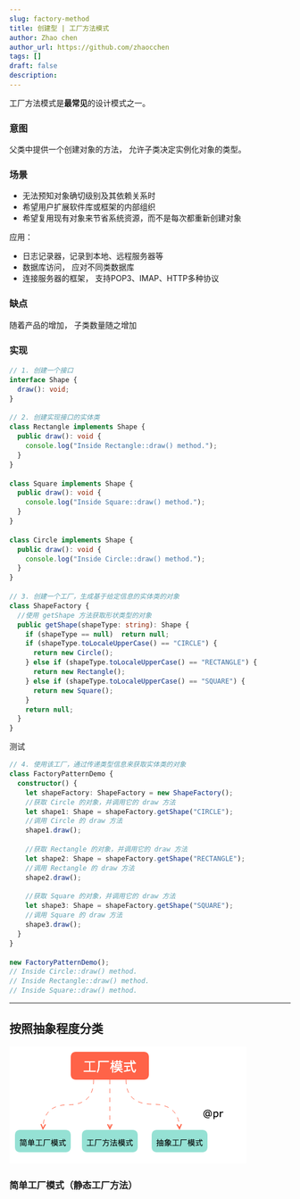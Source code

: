 ```yaml
---
slug: factory-method
title: 创建型 | 工厂方法模式
author: Zhao chen
author_url: https://github.com/zhaocchen
tags: []
draft: false
description: 
---
```


工厂方法模式是**最常见**的设计模式之一。

### 意图

父类中提供一个创建对象的方法， 允许子类决定实例化对象的类型。

### 场景

- 无法预知对象确切级别及其依赖关系时
- 希望用户扩展软件库或框架的内部组织
- 希望复用现有对象来节省系统资源，而不是每次都重新创建对象

应用：

- 日志记录器，记录到本地、远程服务器等
- 数据库访问， 应对不同类数据库
- 连接服务器的框架， 支持POP3、IMAP、HTTP多种协议

### 缺点

随着产品的增加， 子类数量随之增加

### 实现

```typescript
// 1. 创建一个接口
interface Shape {
  draw(): void;
}

// 2. 创建实现接口的实体类
class Rectangle implements Shape {
  public draw(): void {
    console.log("Inside Rectangle::draw() method.");
  }
}

class Square implements Shape {
  public draw(): void {
    console.log("Inside Square::draw() method.");
  }
}

class Circle implements Shape {
  public draw(): void {
    console.log("Inside Circle::draw() method.");
  }
}

// 3. 创建一个工厂，生成基于给定信息的实体类的对象
class ShapeFactory {
  //使用 getShape 方法获取形状类型的对象
  public getShape(shapeType: string): Shape {
    if (shapeType == null)  return null;
    if (shapeType.toLocaleUpperCase() == "CIRCLE") {
      return new Circle();
    } else if (shapeType.toLocaleUpperCase() == "RECTANGLE") {
      return new Rectangle();
    } else if (shapeType.toLocaleUpperCase() == "SQUARE") {
      return new Square();
    }
    return null;
  }
}
```

测试

```ts
// 4. 使用该工厂，通过传递类型信息来获取实体类的对象
class FactoryPatternDemo {
  constructor() {
    let shapeFactory: ShapeFactory = new ShapeFactory();
    //获取 Circle 的对象，并调用它的 draw 方法
    let shape1: Shape = shapeFactory.getShape("CIRCLE");
    //调用 Circle 的 draw 方法
    shape1.draw();

    //获取 Rectangle 的对象，并调用它的 draw 方法
    let shape2: Shape = shapeFactory.getShape("RECTANGLE");
    //调用 Rectangle 的 draw 方法
    shape2.draw();

    //获取 Square 的对象，并调用它的 draw 方法
    let shape3: Shape = shapeFactory.getShape("SQUARE");
    //调用 Square 的 draw 方法
    shape3.draw();
  }
}

new FactoryPatternDemo();
// Inside Circle::draw() method.
// Inside Rectangle::draw() method.
// Inside Square::draw() method.

```

****

## 按照抽象程度分类

![image.png](/img/design-pattern/工厂模式p1.png)

### 简单工厂模式（静态工厂方法）
